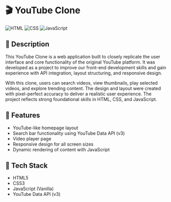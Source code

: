 # 🎬 YouTube Clone

![HTML](https://img.shields.io/badge/HTML5-E34F26?style=for-the-badge&logo=html5&logoColor=white)
![CSS](https://img.shields.io/badge/CSS3-1572B6?style=for-the-badge&logo=css3&logoColor=white)
![JavaScript](https://img.shields.io/badge/JavaScript-F7DF1E?style=for-the-badge&logo=javascript&logoColor=black)

## 📌 Description

This YouTube Clone is a web application built to closely replicate the user interface and core functionality of the original YouTube platform. It was developed as a project to improve our front-end development skills and gain experience with API integration, layout structuring, and responsive design.

With this clone, users can search videos, view thumbnails, play selected videos, and explore trending content. The design and layout were created with pixel-perfect accuracy to deliver a realistic user experience. The project reflects strong foundational skills in HTML, CSS, and JavaScript.

## 🚀 Features

- YouTube-like homepage layout
- Search bar functionality using YouTube Data API (v3)
- Video player page
- Responsive design for all screen sizes
- Dynamic rendering of content with JavaScript

## 📂 Tech Stack

- HTML5
- CSS3
- JavaScript (Vanilla)
- YouTube Data API (v3)
<!---
## 📸 Screenshots

| Homepage | Video Player |
|----------|--------------|
| ![Home](./screenshots/home.png) | ![Player](./screenshots/player.png) |

## 🔗 Live Demo

👉 [Click here to view the live project](https://your-deployment-link.netlify.app)

## 🛠️ Installation & Setup

1. Clone the repository  
--->
